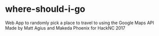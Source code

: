 # where-should-i-go
Web App to randomly pick a place to travel to using the Google Maps API
Made by Matt Agius and Makeda Phoenix for HackNC 2017